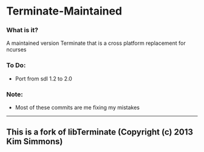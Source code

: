# Terminate-Maintained

### What is it?
A maintained version Terminate that is a cross platform replacement for ncurses

### To Do:
 - Port from sdl 1.2 to 2.0

### Note:
 - Most of these commits are me fixing my mistakes

---
This is a fork of libTerminate (Copyright (c) 2013 Kim Simmons)
---
